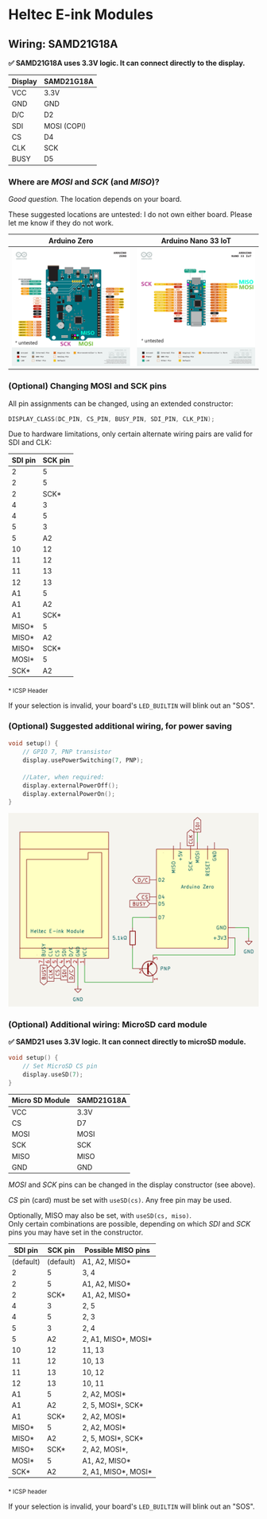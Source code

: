 # Heltec E-ink Modules
## Wiring: SAMD21G18A

**✅ SAMD21G18A uses 3.3V logic. It can connect directly to the display.**

Display | SAMD21G18A
--------|--------
 VCC    | 3.3V
 GND    | GND
 D/C    | D2
 SDI    | MOSI (COPI)
 CS     | D4
 CLK    | SCK
 BUSY   | D5


### Where are *MOSI* and *SCK* (and *MISO*)?
*Good question.* The location depends on your board.

These suggested locations are untested: I do not own either board. Please let me know if they do not work.

Arduino Zero | Arduino Nano 33 IoT
-------------|--------------------
![Diagram: suspected zero pin locations](zero_spi_full.png) | ![Diagram: suspected nano 33 IoT pin locations](nano33iot_spi_full.png)

### (Optional) Changing MOSI and SCK pins

All pin assignments can be changed, using an extended constructor:
```cpp
DISPLAY_CLASS(DC_PIN, CS_PIN, BUSY_PIN, SDI_PIN, CLK_PIN); 
```

Due to hardware limitations, only certain alternate wiring pairs are valid for SDI and CLK:

SDI pin | SCK pin  
--------|---------
2       | 5        
2       | 5        
2       | SCK*     
4       | 3        
4       | 5        
5       | 3        
5       | A2       
10      | 12       
11      | 12       
11      | 13       
12      | 13       
A1      | 5        
A1      | A2       
A1      | SCK*     
MISO*   | 5       
MISO*   | A2      
MISO*   | SCK*    
MOSI*   | 5         
SCK*    | A2

<sub>\* ICSP Header</sub>

 If your selection is invalid, your board's `LED_BUILTIN` will blink out an "SOS".

### (Optional) Suggested additional wiring, for power saving

```cpp
void setup() {
    // GPIO 7, PNP transistor
    display.usePowerSwitching(7, PNP);

    //Later, when required:
    display.externalPowerOff();
    display.externalPowerOn();
}
```

![schematic of display connected to Arduino Zero, using PNP transistor as a switch](zero_power_switching.png)

### (Optional) Additional wiring: MicroSD card module
**✅ SAMD21 uses 3.3V logic. It can connect directly to microSD module.**
```cpp
void setup() {
    // Set MicroSD CS pin
    display.useSD(7);
}
```

 Micro SD Module    | SAMD21G18A
 -------------------|-------
 VCC                | 3.3V
 CS                 | D7
 MOSI               | MOSI
 SCK                | SCK
 MISO               | MISO
 GND                | GND

*MOSI* and *SCK* pins can be changed in the display constructor (see above).

*CS* pin (card) must be set with `useSD(cs)`. Any free pin may be used.

Optionally, MISO may also be set, with `useSD(cs, miso)`. <br />
Only certain combinations are possible, depending on which *SDI* and *SCK* pins you may have set in the constructor.

SDI pin     | SCK pin   | Possible MISO pins
------------|---------- |--------------------
(default)   | (default) | A1, A2, MISO*
2           | 5         | 3, 4
2           | 5         | A1, A2, MISO*
2           | SCK*      | A1, A2, MISO*
4           | 3         | 2, 5
4           | 5         | 2, 3
5           | 3         | 2, 4
5           | A2        | 2, A1, MISO*, MOSI*
10          | 12        | 11, 13
11          | 12        | 10, 13
11          | 13        | 10, 12
12          | 13        | 10, 11
A1          | 5         | 2, A2, MOSI*
A1          | A2        | 2, 5, MOSI*, SCK*
A1          | SCK*      | 2, A2, MOSI*
MISO*       | 5         | 2, A2, MOSI*
MISO*       | A2        | 2, 5, MOSI*, SCK*
MISO*       | SCK*      | 2, A2, MOSI*,
MOSI*       | 5         | A1, A2, MISO*
SCK*        | A2        | 2, A1, MISO*, MOSI*

<sub>\* ICSP header</sub>

If your selection is invalid, your board's `LED_BUILTIN` will blink out an "SOS".